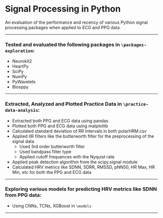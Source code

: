 # Signal Processing in Python
An evaluation of the performance and recency of various Python signal processing packages when applied to ECG and PPG data.

---

### Tested and evaluated the following packages in `\packages-exploration`:
- Neurokit2
- HeartPy
- SciPy
- NumPy
- PyWavelets
- Biosppy

---

### Extracted, Analyzed and Plotted Practice Data in `\practice-data-analysis`:
- Extracted both PPG and ECG data using pandas
- Plotted both PPG and ECG data using matplotlib
- Calculated standard deviation of RR Intervals in both polarHRM.csv
- Applied IIR filters like the butterworth filter for the preprocessing of the signal data
  - Used 3rd order butterworth filter
  - Used bandpass filter type
  - Applied cutoff frequences with the Nyquist rate
- Applied peak detection algorithm from the scipy.signal module
- Calculated HRV metrics like SDNN, SDRR, RMSSD, pNN50, HR Max, HR Min, etc for both the PPG and ECG data

---

### Exploring various models for predicting HRV metrics like SDNN from PPG data:
- Using CNNs, TCNs, XGBoost in `\models`
---
